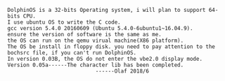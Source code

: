 	DolphinOS is a 32-bits Operating system, i will plan to support 64-bits CPU. 
	I use ubuntu OS to write the C code.
	gcc version 5.4.0 20160609 (Ubuntu 5.4.0-6ubuntu1~16.04.9).
	ensure the version of software is the same as me.
	the OS can run on the qemu virual machine(X86 platform).
	The OS be install in floppy disk. you need to pay attention to the bochsrc file, if you can't run DolphinOS.
	In version 0.03B, the OS do not enter the vbe2.0 display mode. 
	Version 0.05a------The character lib has been completed.
								------Olaf 2018/6

